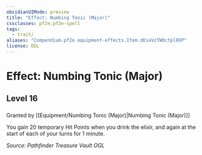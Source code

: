 ```yaml
---
obsidianUIMode: preview
title: "Effect: Numbing Tonic (Major)"
cssclasses: pf2e,pf2e-spell
tags:
  - trait/
aliases: "Compendium.pf2e.equipment-effects.Item.dEsaVzTWOctpl8XP"
license: OGL
---
```

# Effect: Numbing Tonic (Major)
## Level 16
### 






Granted by [[Equipment/Numbing Tonic (Major)|Numbing Tonic (Major)]]

You gain 20 temporary Hit Points when you drink the elixir, and again at the start of each of your turns for 1 minute.

*Source: Pathfinder Treasure Vault*
*OGL*